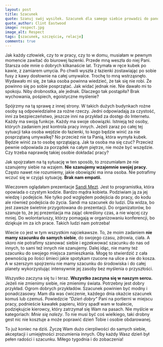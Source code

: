 ```yaml
---
layout: post
title: Szacunek
quote: Sza­nuj swój wy­siłek. Sza­cunek dla sa­mego siebie pro­wadzi do pa­nowa­nia nad sobą. Jeśli osiągniesz jed­no i dru­gie, zys­kasz moc autentyczną.
quote_author: Clint Eastwood
image: respect.jpg
image_alt: Respect
tags: [szacunek, szczęście, relacje]
comments: true
---
```


Jak każdy człowiek, czy to w pracy, czy to w domu, musiałam w pewnym momencie zawitać do biurowej łazienki. Przede mną weszła do niej Pani. Starsza ode mnie o dobrych kilkanaście lat. Trzymała w ręce kubek po kawie, z zamiarem umycia. Po chwili wyszła z łazienki zostawiając po sobie fusy z kawy dosłownie na całej umywalce. Trochę to mną wstrząsnęło. Wydawało mi się, że taka osoba powinna wiedzieć, że tak się nie robi. Że powinno się po sobie posprzątać. Jak widać jednak nie. Nie dawało mi to spokoju. Niby drobnostka, ale jednak. Dlaczego tak postąpiła? Brak wychowania, pośpiech, egoistyczne myślenie?

<!--break-->

Spójrzmy na tą sprawę z innej strony. W takich dużych budynkach rożne osoby są odpowiedzialne za rożne rzeczy. Jedni odpowiadają za czystość, inni za bezpieczeństwo, jeszcze inni na przykład za dostęp do Internetu. Każdy ma swoją funkcje. Każdy ma swoje obowiązki. Istnieją też osoby, których zadaniem jest kontrola pracy innych. Jeżeli zaraz po całej tej sytuacji taka osoba wejdzie do łazienki, to kogo będzie winić za nie posprzątaną umywalkę? No przecież nie ta Panią, która wymyła kubek. Będzie winić za to osobę sprzątającą. Jak ta osoba ma się czuć? Przecież pewnie odpowiada za porządek na całym piętrze, nie może być wszędzie. Czy trzeba naprawdę takiej osobie dokładać pracy?


Jak spojrzałam na tą sytuację w ten sposób, to zrozumiałam że nie szanujemy siebie na wzajem. **Nie szanujemy wzajemnie swojej pracy.** Często nawet nie rozumiemy, jakie obowiązki ma inna osoba. Nie potrafimy wczuć się w czyjąś sytuację. **Brak nam empatii.**


Wieczorem oglądałam prezentacje [Sandi Mezt](https://www.sandimetz.com/). Jest to programistka, która opowiada o czystym kodzie. Bardzo mądra kobieta. Podziwiam ją za jej wiedzę i podejście. Nie tylko pod względem podejścia do pracy, do kodu ale również podejścia do życia. Sandi ma szacunek do ludzi. Dla widza, bo jest zawsze świetnie przygotowana do prezentacji. Do organizatorów, bo szanuje to, że jej prezentacja ma zająć określony czas, a nie więcej czy mniej. Do wolontariuszy, którzy pomagają w organizowaniu konferencji, bo dziękuje im za ich prace. Takich ludzi nam potrzeba!


Wiecie co jest w tym wszystkim najciekawsze. To, że moim zadaniem **nie mamy szacunku do samych siebie**, do swojego czasu, zdrowia, ciała. A skoro nie potrafimy szanować siebie i egzekwować szacunku do nas od innych, to sami też innych nie szanujemy. Dalej idąc, nie mamy też szacunku do swojego miejsca zamieszkania. Mogę to stwierdzić z cała pewnością po ilości śmieci jakie spotykam rzucone na ulice a nie do kosza. A w szerszym spojrzeniu nie mamy szacunku do środowiska i do całej planety wykorzystując intensywnie jej zasoby bez myślenia o przyszłości.


Wszystko zaczyna się tu i teraz. **Wszystko zaczyna się w naszym sercu.** Jeżeli nie zmienimy siebie, nie zmienimy świata. Potrzebny jest dobry przykład. Ogrom dobrych przykładów. Szacunek powinien być modny i ponadczasowy. Mam dla was ćwiczenie, każdego dnia okażcie szacunek komuś lub czemuś. Powiedzcie *"Dzień dobry"* Pani na portierni w miejscu pracy, podnieście kawałek papieru, który spadł wam w toalecie, podziękujcie kierowcy, który zatrzymał się Wam na pasach. Nie myślcie w kategoriach: *Mnie się należy*. To nie musi być coś wielkiego, taki drobny gest nic nie kosztuje a może poprawić dzień Tobie i osobie obdarowanej.


To już koniec na dziś. Życzę Wam dużo cierpliwości do samych siebie, akceptacji i umiejętności zrozumienia innych. Oby każdy Wasz dzień był pełen radości i szacunku. Miłego tygodnia i do zobaczenia!
